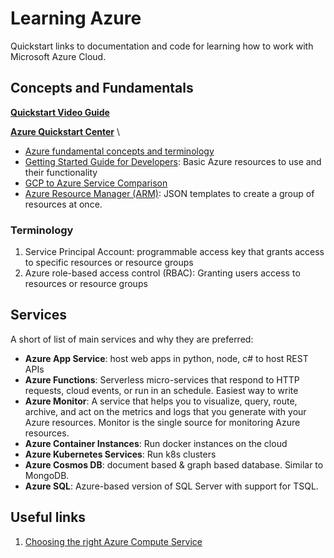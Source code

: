
# Learning Azure

Quickstart links to documentation and code for learning how to work with Microsoft Azure Cloud.

## Concepts and Fundamentals

**[Quickstart Video Guide](https://docs.microsoft.com/en-us/learn/paths/az-900-describe-cloud-concepts/)**

**[Azure Quickstart Center](https://portal.azure.com/?quickstart=True#blade/Microsoft_Azure_Resources/QuickstartCenterBlade)**
\
- [Azure fundamental concepts and terminology](https://docs.microsoft.com/en-us/azure/cloud-adoption-framework/ready/considerations/fundamental-concepts)
- [Getting Started Guide for Developers](https://docs.microsoft.com/en-us/azure/guides/developer/azure-developer-guide#azure-resource-manager): Basic Azure resources to use and their functionality
- [GCP to Azure Service Comparison](https://docs.microsoft.com/en-us/azure/architecture/gcp-professional/services)
- [Azure Resource Manager (ARM)](https://docs.microsoft.com/en-us/azure/guides/developer/azure-developer-guide#azure-resource-manager): JSON templates to create a group of resources at once.



### Terminology

1. Service Principal Account: programmable access key that grants access to specific resources or resource groups
1. Azure role-based access control (RBAC): Granting users access to resources or resource groups

## Services

A short of list of main services and why they are preferred:

- **Azure App Service**: host web apps in python, node, c# to host REST APIs
- **Azure Functions**: Serverless micro-services that respond to HTTP requests, cloud events, or run in an schedule. Easiest way to write 
- **Azure Monitor**: A service that helps you to visualize, query, route, archive, and act on the metrics and logs that you generate with 
  your Azure resources. Monitor is the single source for monitoring Azure resources.
- **Azure Container Instances**: Run docker instances on the cloud 
- **Azure Kubernetes Services**: Run k8s clusters
- **Azure Cosmos DB**: document based & graph based database. Similar to MongoDB.
- **Azure SQL**: Azure-based version of SQL Server with support for TSQL.


## Useful links

1. [Choosing the right Azure Compute Service](https://docs.microsoft.com/en-us/azure/architecture/guide/technology-choices/compute-decision-tree)

